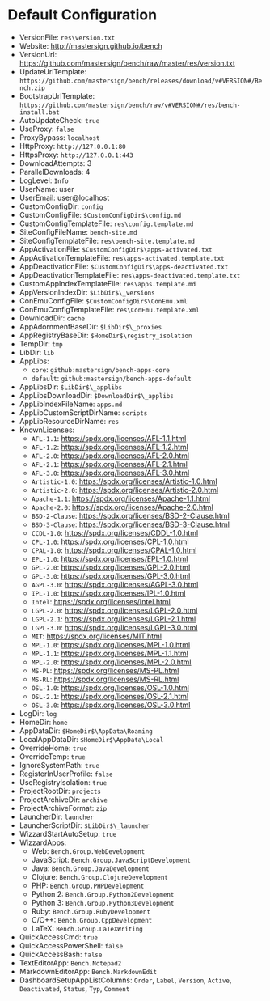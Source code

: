 ﻿# Default Configuration

* VersionFile: `res\version.txt`
* Website: <http://mastersign.github.io/bench>
* VersionUrl: <https://github.com/mastersign/bench/raw/master/res/version.txt>
* UpdateUrlTemplate: `https://github.com/mastersign/bench/releases/download/v#VERSION#/Bench.zip`
* BootstrapUrlTemplate: `https://github.com/mastersign/bench/raw/v#VERSION#/res/bench-install.bat`
* AutoUpdateCheck: `true`
* UseProxy: `false`
* ProxyBypass: `localhost`
* HttpProxy: `http://127.0.0.1:80`
* HttpsProxy: `http://127.0.0.1:443`
* DownloadAttempts: 3
* ParallelDownloads: 4
* LogLevel: `Info`
* UserName: user
* UserEmail: user@localhost
* CustomConfigDir: `config`
* CustomConfigFile: `$CustomConfigDir$\config.md`
* CustomConfigTemplateFile: `res\config.template.md`
* SiteConfigFileName: `bench-site.md`
* SiteConfigTemplateFile: `res\bench-site.template.md`
* AppActivationFile: `$CustomConfigDir$\apps-activated.txt`
* AppActivationTemplateFile: `res\apps-activated.template.txt`
* AppDeactivationFile: `$CustomConfigDir$\apps-deactivated.txt`
* AppDeactivationTemplateFile: `res\apps-deactivated.template.txt`
* CustomAppIndexTemplateFile: `res\apps.template.md`
* AppVersionIndexDir: `$LibDir$\_versions`
* ConEmuConfigFile: `$CustomConfigDir$\ConEmu.xml`
* ConEmuConfigTemplateFile: `res\ConEmu.template.xml`
* DownloadDir: `cache`
* AppAdornmentBaseDir: `$LibDir$\_proxies`
* AppRegistryBaseDir: `$HomeDir$\registry_isolation`
* TempDir: `tmp`
* LibDir: `lib`
* AppLibs:
    + `core`: `github:mastersign/bench-apps-core`
    + `default`: `github:mastersign/bench-apps-default`
* AppLibsDir: `$LibDir$\_applibs`
* AppLibsDownloadDir: `$DownloadDir$\_applibs`
* AppLibIndexFileName: `apps.md`
* AppLibCustomScriptDirName: `scripts`
* AppLibResourceDirName: `res`
* KnownLicenses:
    + `AFL-1.1`: <https://spdx.org/licenses/AFL-1.1.html>
    + `AFL-1.2`: <https://spdx.org/licenses/AFL-1.2.html>
    + `AFL-2.0`: <https://spdx.org/licenses/AFL-2.0.html>
    + `AFL-2.1`: <https://spdx.org/licenses/AFL-2.1.html>
    + `AFL-3.0`: <https://spdx.org/licenses/AFL-3.0.html>
    + `Artistic-1.0`: <https://spdx.org/licenses/Artistic-1.0.html>
    + `Artistic-2.0`: <https://spdx.org/licenses/Artistic-2.0.html>
    + `Apache-1.1`: <https://spdx.org/licenses/Apache-1.1.html>
    + `Apache-2.0`: <https://spdx.org/licenses/Apache-2.0.html>
    + `BSD-2-Clause`: <https://spdx.org/licenses/BSD-2-Clause.html>
    + `BSD-3-Clause`: <https://spdx.org/licenses/BSD-3-Clause.html>
    + `CCDL-1.0`: <https://spdx.org/licenses/CDDL-1.0.html>
    + `CPL-1.0`: <https://spdx.org/licenses/CPL-1.0.html>
    + `CPAL-1.0`: <https://spdx.org/licenses/CPAL-1.0.html>
    + `EPL-1.0`: <https://spdx.org/licenses/EPL-1.0.html>
    + `GPL-2.0`: <https://spdx.org/licenses/GPL-2.0.html>
    + `GPL-3.0`: <https://spdx.org/licenses/GPL-3.0.html>
    + `AGPL-3.0`: <https://spdx.org/licenses/AGPL-3.0.html>
    + `IPL-1.0`: <https://spdx.org/licenses/IPL-1.0.html>
    + `Intel`: <https://spdx.org/licenses/Intel.html>
    + `LGPL-2.0`: <https://spdx.org/licenses/LGPL-2.0.html>
    + `LGPL-2.1`: <https://spdx.org/licenses/LGPL-2.1.html>
    + `LGPL-3.0`: <https://spdx.org/licenses/LGPL-3.0.html>
    + `MIT`: <https://spdx.org/licenses/MIT.html>
    + `MPL-1.0`: <https://spdx.org/licenses/MPL-1.0.html>
    + `MPL-1.1`: <https://spdx.org/licenses/MPL-1.1.html>
    + `MPL-2.0`: <https://spdx.org/licenses/MPL-2.0.html>
    + `MS-PL`: <https://spdx.org/licenses/MS-PL.html>
    + `MS-RL`: <https://spdx.org/licenses/MS-RL.html>
    + `OSL-1.0`: <https://spdx.org/licenses/OSL-1.0.html>
    + `OSL-2.1`: <https://spdx.org/licenses/OSL-2.1.html>
    + `OSL-3.0`: <https://spdx.org/licenses/OSL-3.0.html>
* LogDir: `log`
* HomeDir: `home`
* AppDataDir: `$HomeDir$\AppData\Roaming`
* LocalAppDataDir: `$HomeDir$\AppData\Local`
* OverrideHome: `true`
* OverrideTemp: `true`
* IgnoreSystemPath: `true`
* RegisterInUserProfile: `false`
* UseRegistryIsolation: `true`
* ProjectRootDir: `projects`
* ProjectArchiveDir: `archive`
* ProjectArchiveFormat: `zip`
* LauncherDir: `launcher`
* LauncherScriptDir: `$LibDir$\_launcher`
* WizzardStartAutoSetup: `true`
* WizzardApps:
    + Web: `Bench.Group.WebDevelopment`
    + JavaScript: `Bench.Group.JavaScriptDevelopment`
    + Java: `Bench.Group.JavaDevelopment`
    + Clojure: `Bench.Group.ClojureDevelopment`
    + PHP: `Bench.Group.PHPDevelopment`
    + Python 2: `Bench.Group.Python2Development`
    + Python 3: `Bench.Group.Python3Development`
    + Ruby: `Bench.Group.RubyDevelopment`
    + C/C++: `Bench.Group.CppDevelopment`
    + LaTeX: `Bench.Group.LaTeXWriting`
* QuickAccessCmd: `true`
* QuickAccessPowerShell: `false`
* QuickAccessBash: `false`
* TextEditorApp: `Bench.Notepad2`
* MarkdownEditorApp: `Bench.MarkdownEdit`
* DashboardSetupAppListColumns: `Order`, `Label`, `Version`, `Active`, `Deactivated`, `Status`, `Typ`, `Comment`
